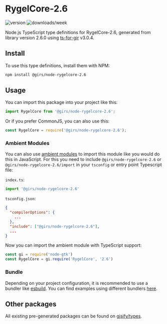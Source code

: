 
# RygelCore-2.6

![version](https://img.shields.io/npm/v/@girs/node-rygelcore-2.6)
![downloads/week](https://img.shields.io/npm/dw/@girs/node-rygelcore-2.6)


Node.js TypeScript type definitions for RygelCore-2.6, generated from library version 2.6.0 using [ts-for-gir](https://github.com/gjsify/ts-for-gir) v3.0.4.


## Install

To use this type definitions, install them with NPM:
```bash
npm install @girs/node-rygelcore-2.6
```

## Usage

You can import this package into your project like this:
```ts
import RygelCore from '@girs/node-rygelcore-2.6';
```

Or if you prefer CommonJS, you can also use this:
```ts
const RygelCore = require('@girs/node-rygelcore-2.6');
```

### Ambient Modules

You can also use [ambient modules](https://github.com/gjsify/ts-for-gir/tree/main/packages/cli#ambient-modules) to import this module like you would do this in JavaScript.
For this you need to include `@girs/node-rygelcore-2.6` or `@girs/node-rygelcore-2.6/import` in your `tsconfig` or entry point Typescript file:

`index.ts`:
```ts
import '@girs/node-rygelcore-2.6'
```

`tsconfig.json`:
```json
{
  "compilerOptions": {
    ...
  },
  "include": ["@girs/node-rygelcore-2.6"],
  ...
}
```

Now you can import the ambient module with TypeScript support: 

```ts
const gi = require('node-gtk')
const RygelCore = gi.require('RygelCore', '2.6')
```


### Bundle

Depending on your project configuration, it is recommended to use a bundler like [esbuild](https://esbuild.github.io/). You can find examples using different bundlers [here](https://github.com/gjsify/ts-for-gir/tree/main/examples).

## Other packages

All existing pre-generated packages can be found on [gjsify/types](https://github.com/gjsify/types).

